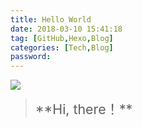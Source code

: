 ```yaml
---
title: Hello World
date: 2018-03-10 15:41:18
tag: [GitHub,Hexo,Blog]
categories: [Tech,Blog]
password: 
---
```


![](https://picture-602903230.oss-cn-hongkong.aliyuncs.com/background-1.png)

<blockquote class="blockquote-center"><span style="font-size: 16pt;">**Hi, there！**</span></blockquote>

<!--more-->
